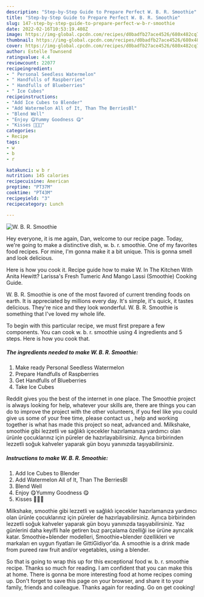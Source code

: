 ```yaml
---
description: "Step-by-Step Guide to Prepare Perfect W. B. R. Smoothie"
title: "Step-by-Step Guide to Prepare Perfect W. B. R. Smoothie"
slug: 147-step-by-step-guide-to-prepare-perfect-w-b-r-smoothie
date: 2022-02-16T10:53:19.408Z
image: https://img-global.cpcdn.com/recipes/d0badfb27ace4526/680x482cq70/w-b-r-smoothie-recipe-main-photo.jpg
thumbnail: https://img-global.cpcdn.com/recipes/d0badfb27ace4526/680x482cq70/w-b-r-smoothie-recipe-main-photo.jpg
cover: https://img-global.cpcdn.com/recipes/d0badfb27ace4526/680x482cq70/w-b-r-smoothie-recipe-main-photo.jpg
author: Estelle Townsend
ratingvalue: 4.4
reviewcount: 22077
recipeingredient:
- " Personal Seedless Watermelon"
- " Handfulls of Raspberries"
- " Handfulls of Blueberries"
- " Ice Cubes"
recipeinstructions:
- "Add Ice Cubes to Blender"
- "Add Watermelon All of It, Than The BerriesBl"
- "Blend Well"
- "Enjoy 😋Yummy Goodness 😋"
- "Kisses 💋💋💋"
categories:
- Recipe
tags:
- w
- b
- r

katakunci: w b r 
nutrition: 145 calories
recipecuisine: American
preptime: "PT37M"
cooktime: "PT43M"
recipeyield: "3"
recipecategory: Lunch

---
```



![W. B. R. Smoothie](https://img-global.cpcdn.com/recipes/d0badfb27ace4526/680x482cq70/w-b-r-smoothie-recipe-main-photo.jpg)

Hey everyone, it is me again, Dan, welcome to our recipe page. Today, we're going to make a distinctive dish, w. b. r. smoothie. One of my favorites food recipes. For mine, I'm gonna make it a bit unique. This is gonna smell and look delicious.

Here is how you cook it. Recipe guide how to make W. In The Kitchen With Anita Hewitt? Larissa&#39;s Fresh Tumeric And Mango Lassi (Smoothie) Cooking Guide.

W. B. R. Smoothie is one of the most favored of current trending foods on earth. It is appreciated by millions every day. It's simple, it's quick, it tastes delicious. They're nice and they look wonderful. W. B. R. Smoothie is something that I've loved my whole life.


To begin with this particular recipe, we must first prepare a few components. You can cook w. b. r. smoothie using 4 ingredients and 5 steps. Here is how you cook that.

<!--inarticleads1-->

##### The ingredients needed to make W. B. R. Smoothie:

1. Make ready  Personal Seedless Watermelon
1. Prepare  Handfulls of Raspberries
1. Get  Handfulls of Blueberries
1. Take  Ice Cubes


Reddit gives you the best of the internet in one place. The Smoothie project is always looking for help, whatever your skills are, there are things you can do to improve the project with the other volunteers, if you feel like you could give us some of your free time, please contact us , help and working together is what has made this project so neat, advanced and. Milkshake, smoothie gibi lezzetli ve sağlıklı içecekler hazırlamanıza yardımcı olan ürünle çocuklarınız için püreler de hazırlayabilirsiniz. Ayrıca birbirinden lezzetli soğuk kahveler yaparak gün boyu yanınızda taşıyabilirsiniz. 

<!--inarticleads2-->

##### Instructions to make W. B. R. Smoothie:

1. Add Ice Cubes to Blender
1. Add Watermelon All of It, Than The BerriesBl
1. Blend Well
1. Enjoy 😋Yummy Goodness 😋
1. Kisses 💋💋💋


Milkshake, smoothie gibi lezzetli ve sağlıklı içecekler hazırlamanıza yardımcı olan ürünle çocuklarınız için püreler de hazırlayabilirsiniz. Ayrıca birbirinden lezzetli soğuk kahveler yaparak gün boyu yanınızda taşıyabilirsiniz. Yaz günlerini daha keyifli hale getiren buz parçalama özelliği ise ürüne ayrıcalık katar. Smoothie+blender modelleri, Smoothie+blender özellikleri ve markaları en uygun fiyatları ile GittiGidiyor&#39;da. A smoothie is a drink made from pureed raw fruit and/or vegetables, using a blender. 

So that is going to wrap this up for this exceptional food w. b. r. smoothie recipe. Thanks so much for reading. I am confident that you can make this at home. There is gonna be more interesting food at home recipes coming up. Don't forget to save this page on your browser, and share it to your family, friends and colleague. Thanks again for reading. Go on get cooking!
